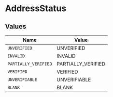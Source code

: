# AddressStatus


## Values

| Name                 | Value                |
| -------------------- | -------------------- |
| `UNVERIFIED`         | UNVERIFIED           |
| `INVALID`            | INVALID              |
| `PARTIALLY_VERIFIED` | PARTIALLY_VERIFIED   |
| `VERIFIED`           | VERIFIED             |
| `UNVERIFIABLE`       | UNVERIFIABLE         |
| `BLANK`              | BLANK                |